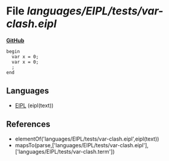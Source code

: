 # File _languages/EIPL/tests/var-clash.eipl_
**[GitHub](https://github.com/softlang/yas/blob/master/languages/EIPL/tests/var-clash.eipl)**
```
begin
  var x = 0;
  var x = 0;
  ;
end
```

## Languages
* [EIPL](../languages/EIPL.md) (eipl(text))

## References
* elementOf('languages/EIPL/tests/var-clash.eipl',eipl(text))
* mapsTo(parse,['languages/EIPL/tests/var-clash.eipl'],['languages/EIPL/tests/var-clash.term'])

